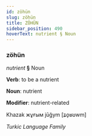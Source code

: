 ```yaml
---
id: zöhün
slug: zöhün
title: ZÖHÜN
sidebar_position: 490
hoverText: nutrient § Noun
---
```


### zöhün

*nutrient* **§** Noun

**Verb**: to be a nutrient

**Noun**: nutrient

**Modifier**: nutrient-related

Khazak жұғым jūğym [ʑo̙ʁʊwm]

*Turkic Language Family*